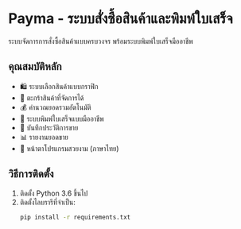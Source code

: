 # Payma - ระบบสั่งซื้อสินค้าและพิมพ์ใบเสร็จ

ระบบจัดการการสั่งซื้อสินค้าแบบครบวงจร พร้อมระบบพิมพ์ใบเสร็จมืออาชีพ

## คุณสมบัติหลัก

- 🛍️ ระบบเลือกสินค้าแบบกราฟิก
- 🛒 ตะกร้าสินค้าที่จัดการได้
- 💰 คำนวณยอดรวมอัตโนมัติ
- 📄 ระบบพิมพ์ใบเสร็จแบบมืออาชีพ
- 🔄 บันทึกประวัติการขาย
- 📊 รายงานยอดขาย
- 🎨 หน้าตาโปรแกรมสวยงาม (ภาษาไทย)

## วิธีการติดตั้ง

1. ติดตั้ง Python 3.6 ขึ้นไป
2. ติดตั้งไลบรารีที่จำเป็น:
   ```bash
   pip install -r requirements.txt

